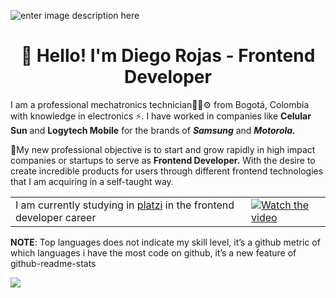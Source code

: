 ![enter image description here](https://2vtt903fz7pzurynz13hoiq1-wpengine.netdna-ssl.com/wp-content/uploads/2017/01/JavaScript.gif)

<h1 align="center">👋 Hello! I'm Diego Rojas - Frontend Developer</h1>

I am a professional mechatronics technician👨‍🎓⚙ from Bogotá, Colombia with knowledge in electronics ⚡. I have worked in companies like **Celular Sun** and  **Logytech Mobile** for the brands of ***Samsung*** and ***Motorola.*** 

🚀My new professional objective is to start and grow rapidly in high impact companies or startups to serve as **Frontend Developer.** With the desire to create incredible products for users through different frontend technologies that I am acquiring in a self-taught way.


|  |  |
|--|--|
| I am currently studying in [platzi](https://platzi.com/) in the frontend developer career | [![Watch the video](https://img.youtube.com/vi/ZYmIUiK8ZQI/maxresdefault.jpg)](https://youtu.be/ZYmIUiK8ZQI) |


**NOTE**: Top languages does not indicate my skill level, it’s a github metric of which languages i have the most code on github, it’s a new feature of github-readme-stats


<img align="center" src="https://github-readme-stats.anuraghazra1.vercel.app/api/top-langs/?username=DiegoRojas93&theme=tokyonight" />

